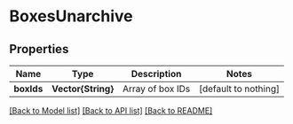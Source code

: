 # BoxesUnarchive


## Properties
Name | Type | Description | Notes
------------ | ------------- | ------------- | -------------
**boxIds** | **Vector{String}** | Array of box IDs | [default to nothing]


[[Back to Model list]](../README.md#models) [[Back to API list]](../README.md#api-endpoints) [[Back to README]](../README.md)


